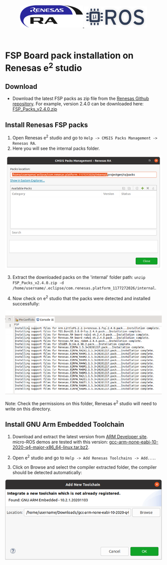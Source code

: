 <br/>
<a href="https://www.zephyrproject.org">
   <p align="center">
      <img width="40%" src=".images/renesas_logo.gif">
      <img width="40%" src=".images/microros_logo.png">
   </p>
</a>
<br/>

# FSP Board pack installation on Renesas e<sup>2</sup> studio

## Download

- Download the latest FSP packs as zip file from the  [Renesas Github repository](https://github.com/renesas/fsp/releases). For example, version 2.4.0 can be downloaded here: [FSP_Packs_v2.4.0.zip](https://github.com/renesas/fsp/releases/download/v2.4.0/FSP_Packs_v2.4.0.zip)

## Install Renesas FSP packs

1. Open Renesas e<sup>2</sup> studio and go to `Help -> CMSIS Packs Management -> Renesas RA`.
2. Here you will see the internal packs folder.

![image](.images/Packs_path.png)

3. Extract the downloaded packs on the 'internal' folder path: `unzip FSP_Packs_v2.4.0.zip -d /home/username/.eclipse/com.renesas.platform_1177272026/internal`.

4. Now check on e<sup>2</sup> studio that the packs were detected and installed successfully:

![image](.images/FSP_installed.png)

Note: Check the permissions on this folder, Renesas e<sup>2</sup> studio will need to write on this directory.

## Install GNU Arm Embedded Toolchain

1. Download and extract the latest version from [ARM Developer site](https://developer.arm.com/tools-and-software/open-source-software/developer-tools/gnu-toolchain/gnu-rm/downloads). micro-ROS demos are tested with this version: [gcc-arm-none-eabi-10-2020-q4-major-x86_64-linux.tar.bz2](https://developer.arm.com/-/media/Files/downloads/gnu-rm/10-2020q4/gcc-arm-none-eabi-10-2020-q4-major-x86_64-linux.tar.bz2?revision=ca0cbf9c-9de2-491c-ac48-898b5bbc0443&la=en&hash=68760A8AE66026BCF99F05AC017A6A50C6FD832A).

2. Open e<sup>2</sup> studio and go to `Help -> Add Renesas Toolchains -> Add...`.
3. Click on Browse and select the compiler extracted folder, the compiler should be detected automatically:

![image](.images/Compiler_install.png)

